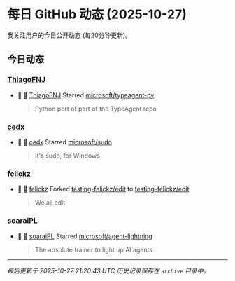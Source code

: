 # 每日 GitHub 动态 (2025-10-27)

我关注用户的今日公开动态 (每20分钟更新)。

## 今日动态

### [ThiagoFNJ](https://github.com/ThiagoFNJ)
- 🌟 👤 [ThiagoFNJ](https://github.com/ThiagoFNJ) Starred [microsoft/typeagent-py](https://github.com/microsoft/typeagent-py)
  > Python port of part of the TypeAgent repo

### [cedx](https://github.com/cedx)
- 🌟 👤 [cedx](https://github.com/cedx) Starred [microsoft/sudo](https://github.com/microsoft/sudo)
  > It's sudo, for Windows

### [felickz](https://github.com/felickz)
- 🍴 👤 [felickz](https://github.com/felickz) Forked [testing-felickz/edit](https://github.com/testing-felickz/edit) to [testing-felickz/edit](https://github.com/testing-felickz/edit)
  > We all edit.

### [soaraiPL](https://github.com/soaraiPL)
- 🌟 👤 [soaraiPL](https://github.com/soaraiPL) Starred [microsoft/agent-lightning](https://github.com/microsoft/agent-lightning)
  > The absolute trainer to light up AI agents.


---
*最后更新于 2025-10-27 21:20:43 UTC*
*历史记录保存在 `archive` 目录中。*
